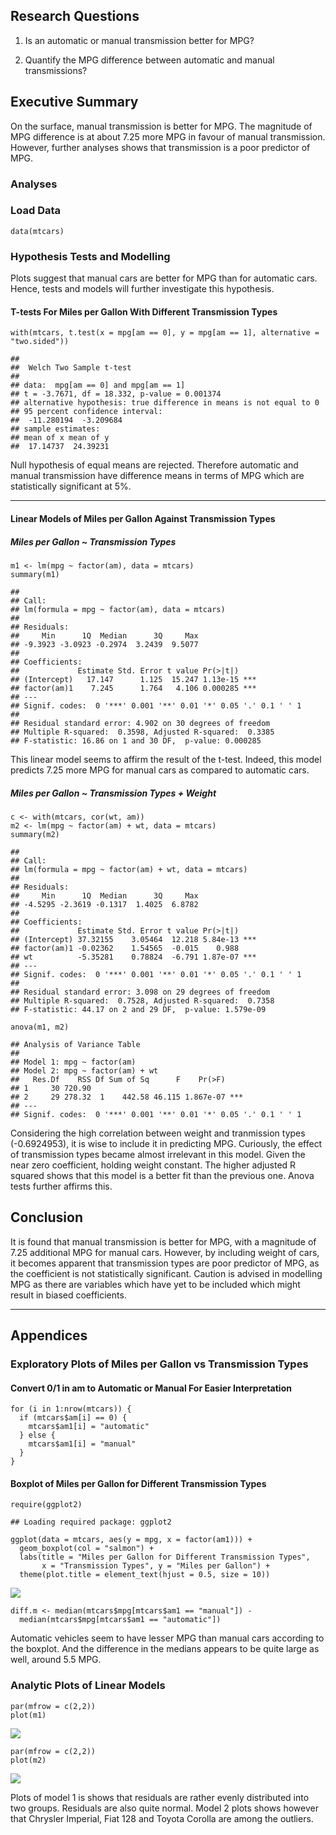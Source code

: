 Research Questions
------------------

1.  Is an automatic or manual transmission better for MPG?

2.  Quantify the MPG difference between automatic and manual
    transmissions?

Executive Summary
-----------------

On the surface, manual transmission is better for MPG. The magnitude of
MPG difference is at about 7.25 more MPG in favour of manual
transmission. However, further analyses shows that transmission is a
poor predictor of MPG.

### Analyses

### Load Data

    data(mtcars)

### Hypothesis Tests and Modelling

Plots suggest that manual cars are better for MPG than for automatic
cars. Hence, tests and models will further investigate this hypothesis.

#### T-tests For Miles per Gallon With Different Transmission Types

    with(mtcars, t.test(x = mpg[am == 0], y = mpg[am == 1], alternative = "two.sided"))

    ## 
    ##  Welch Two Sample t-test
    ## 
    ## data:  mpg[am == 0] and mpg[am == 1]
    ## t = -3.7671, df = 18.332, p-value = 0.001374
    ## alternative hypothesis: true difference in means is not equal to 0
    ## 95 percent confidence interval:
    ##  -11.280194  -3.209684
    ## sample estimates:
    ## mean of x mean of y 
    ##  17.14737  24.39231

Null hypothesis of equal means are rejected. Therefore automatic and
manual transmission have difference means in terms of MPG which are
statistically significant at 5%.

------------------------------------------------------------------------

#### Linear Models of Miles per Gallon Against Transmission Types

##### Miles per Gallon ~ Transmission Types

    m1 <- lm(mpg ~ factor(am), data = mtcars)
    summary(m1)

    ## 
    ## Call:
    ## lm(formula = mpg ~ factor(am), data = mtcars)
    ## 
    ## Residuals:
    ##     Min      1Q  Median      3Q     Max 
    ## -9.3923 -3.0923 -0.2974  3.2439  9.5077 
    ## 
    ## Coefficients:
    ##             Estimate Std. Error t value Pr(>|t|)    
    ## (Intercept)   17.147      1.125  15.247 1.13e-15 ***
    ## factor(am)1    7.245      1.764   4.106 0.000285 ***
    ## ---
    ## Signif. codes:  0 '***' 0.001 '**' 0.01 '*' 0.05 '.' 0.1 ' ' 1
    ## 
    ## Residual standard error: 4.902 on 30 degrees of freedom
    ## Multiple R-squared:  0.3598, Adjusted R-squared:  0.3385 
    ## F-statistic: 16.86 on 1 and 30 DF,  p-value: 0.000285

This linear model seems to affirm the result of the t-test. Indeed, this
model predicts 7.25 more MPG for manual cars as compared to automatic
cars.

##### Miles per Gallon ~ Transmission Types + Weight

    c <- with(mtcars, cor(wt, am))
    m2 <- lm(mpg ~ factor(am) + wt, data = mtcars)
    summary(m2)

    ## 
    ## Call:
    ## lm(formula = mpg ~ factor(am) + wt, data = mtcars)
    ## 
    ## Residuals:
    ##     Min      1Q  Median      3Q     Max 
    ## -4.5295 -2.3619 -0.1317  1.4025  6.8782 
    ## 
    ## Coefficients:
    ##             Estimate Std. Error t value Pr(>|t|)    
    ## (Intercept) 37.32155    3.05464  12.218 5.84e-13 ***
    ## factor(am)1 -0.02362    1.54565  -0.015    0.988    
    ## wt          -5.35281    0.78824  -6.791 1.87e-07 ***
    ## ---
    ## Signif. codes:  0 '***' 0.001 '**' 0.01 '*' 0.05 '.' 0.1 ' ' 1
    ## 
    ## Residual standard error: 3.098 on 29 degrees of freedom
    ## Multiple R-squared:  0.7528, Adjusted R-squared:  0.7358 
    ## F-statistic: 44.17 on 2 and 29 DF,  p-value: 1.579e-09

    anova(m1, m2)

    ## Analysis of Variance Table
    ## 
    ## Model 1: mpg ~ factor(am)
    ## Model 2: mpg ~ factor(am) + wt
    ##   Res.Df    RSS Df Sum of Sq      F    Pr(>F)    
    ## 1     30 720.90                                  
    ## 2     29 278.32  1    442.58 46.115 1.867e-07 ***
    ## ---
    ## Signif. codes:  0 '***' 0.001 '**' 0.01 '*' 0.05 '.' 0.1 ' ' 1

Considering the high correlation between weight and tranmission types
(-0.6924953), it is wise to include it in predicting MPG. Curiously, the
effect of transmission types became almost irrelevant in this model.
Given the near zero coefficient, holding weight constant. The higher
adjusted R squared shows that this model is a better fit than the
previous one. Anova tests further affirms this.

Conclusion
----------

It is found that manual transmission is better for MPG, with a magnitude
of 7.25 additional MPG for manual cars. However, by including weight of
cars, it becomes apparent that transmission types are poor predictor of
MPG, as the coefficient is not statistically significant. Caution is
advised in modelling MPG as there are variables which have yet to be
included which might result in biased coefficients.

------------------------------------------------------------------------

Appendices
----------

### Exploratory Plots of Miles per Gallon vs Transmission Types

#### Convert 0/1 in am to Automatic or Manual For Easier Interpretation

    for (i in 1:nrow(mtcars)) {
      if (mtcars$am[i] == 0) {
        mtcars$am1[i] = "automatic"
      } else {
        mtcars$am1[i] = "manual"
      }
    }

#### Boxplot of Miles per Gallon for Different Transmission Types

    require(ggplot2)

    ## Loading required package: ggplot2

    ggplot(data = mtcars, aes(y = mpg, x = factor(am1))) +
      geom_boxplot(col = "salmon") +
      labs(title = "Miles per Gallon for Different Transmission Types", 
           x = "Transmission Types", y = "Miles per Gallon") +
      theme(plot.title = element_text(hjust = 0.5, size = 10))

<img src="course_project_files/figure-markdown_strict/unnamed-chunk-6-1.png" style="display: block; margin: auto;" />

    diff.m <- median(mtcars$mpg[mtcars$am1 == "manual"]) - 
      median(mtcars$mpg[mtcars$am1 == "automatic"])

Automatic vehicles seem to have lesser MPG than manual cars according to
the boxplot. And the difference in the medians appears to be quite large
as well, around 5.5 MPG.

### Analytic Plots of Linear Models

    par(mfrow = c(2,2))
    plot(m1)

<img src="course_project_files/figure-markdown_strict/unnamed-chunk-7-1.png" style="display: block; margin: auto;" />

    par(mfrow = c(2,2))
    plot(m2)

<img src="course_project_files/figure-markdown_strict/unnamed-chunk-7-2.png" style="display: block; margin: auto;" />

Plots of model 1 is shows that residuals are rather evenly distributed
into two groups. Residuals are also quite normal. Model 2 plots shows
however that Chrysler Imperial, Fiat 128 and Toyota Corolla are among
the outliers.

